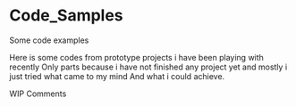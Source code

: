 # Code_Samples
 Some code examples 

Here is some codes from prototype projects i have been playing with recently
Only parts because i have not finished any project yet and mostly i just tried what came to my mind And what i could achieve.

WIP Comments
